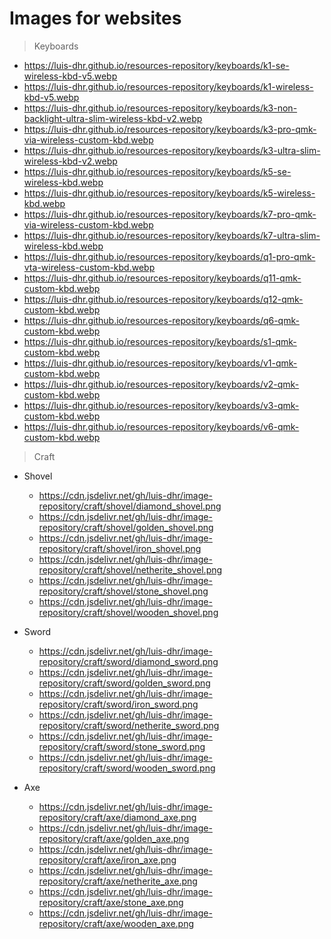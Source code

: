 # Images for websites

> Keyboards

- https://luis-dhr.github.io/resources-repository/keyboards/k1-se-wireless-kbd-v5.webp
- https://luis-dhr.github.io/resources-repository/keyboards/k1-wireless-kbd-v5.webp
- https://luis-dhr.github.io/resources-repository/keyboards/k3-non-backlight-ultra-slim-wireless-kbd-v2.webp
- https://luis-dhr.github.io/resources-repository/keyboards/k3-pro-qmk-via-wireless-custom-kbd.webp
- https://luis-dhr.github.io/resources-repository/keyboards/k3-ultra-slim-wireless-kbd-v2.webp
- https://luis-dhr.github.io/resources-repository/keyboards/k5-se-wireless-kbd.webp
- https://luis-dhr.github.io/resources-repository/keyboards/k5-wireless-kbd.webp
- https://luis-dhr.github.io/resources-repository/keyboards/k7-pro-qmk-via-wireless-custom-kbd.webp
- https://luis-dhr.github.io/resources-repository/keyboards/k7-ultra-slim-wireless-kbd.webp
- https://luis-dhr.github.io/resources-repository/keyboards/q1-pro-qmk-vta-wireless-custom-kbd.webp
- https://luis-dhr.github.io/resources-repository/keyboards/q11-qmk-custom-kbd.webp
- https://luis-dhr.github.io/resources-repository/keyboards/q12-qmk-custom-kbd.webp
- https://luis-dhr.github.io/resources-repository/keyboards/q6-qmk-custom-kbd.webp
- https://luis-dhr.github.io/resources-repository/keyboards/s1-qmk-custom-kbd.webp
- https://luis-dhr.github.io/resources-repository/keyboards/v1-qmk-custom-kbd.webp
- https://luis-dhr.github.io/resources-repository/keyboards/v2-qmk-custom-kbd.webp
- https://luis-dhr.github.io/resources-repository/keyboards/v3-qmk-custom-kbd.webp
- https://luis-dhr.github.io/resources-repository/keyboards/v6-qmk-custom-kbd.webp

> Craft

- Shovel

   - https://cdn.jsdelivr.net/gh/luis-dhr/image-repository/craft/shovel/diamond_shovel.png
   - https://cdn.jsdelivr.net/gh/luis-dhr/image-repository/craft/shovel/golden_shovel.png
   - https://cdn.jsdelivr.net/gh/luis-dhr/image-repository/craft/shovel/iron_shovel.png
   - https://cdn.jsdelivr.net/gh/luis-dhr/image-repository/craft/shovel/netherite_shovel.png
   - https://cdn.jsdelivr.net/gh/luis-dhr/image-repository/craft/shovel/stone_shovel.png
   - https://cdn.jsdelivr.net/gh/luis-dhr/image-repository/craft/shovel/wooden_shovel.png

- Sword

   - https://cdn.jsdelivr.net/gh/luis-dhr/image-repository/craft/sword/diamond_sword.png
   - https://cdn.jsdelivr.net/gh/luis-dhr/image-repository/craft/sword/golden_sword.png
   - https://cdn.jsdelivr.net/gh/luis-dhr/image-repository/craft/sword/iron_sword.png
   - https://cdn.jsdelivr.net/gh/luis-dhr/image-repository/craft/sword/netherite_sword.png
   - https://cdn.jsdelivr.net/gh/luis-dhr/image-repository/craft/sword/stone_sword.png
   - https://cdn.jsdelivr.net/gh/luis-dhr/image-repository/craft/sword/wooden_sword.png

- Axe

   - https://cdn.jsdelivr.net/gh/luis-dhr/image-repository/craft/axe/diamond_axe.png
   - https://cdn.jsdelivr.net/gh/luis-dhr/image-repository/craft/axe/golden_axe.png
   - https://cdn.jsdelivr.net/gh/luis-dhr/image-repository/craft/axe/iron_axe.png
   - https://cdn.jsdelivr.net/gh/luis-dhr/image-repository/craft/axe/netherite_axe.png
   - https://cdn.jsdelivr.net/gh/luis-dhr/image-repository/craft/axe/stone_axe.png
   - https://cdn.jsdelivr.net/gh/luis-dhr/image-repository/craft/axe/wooden_axe.png

